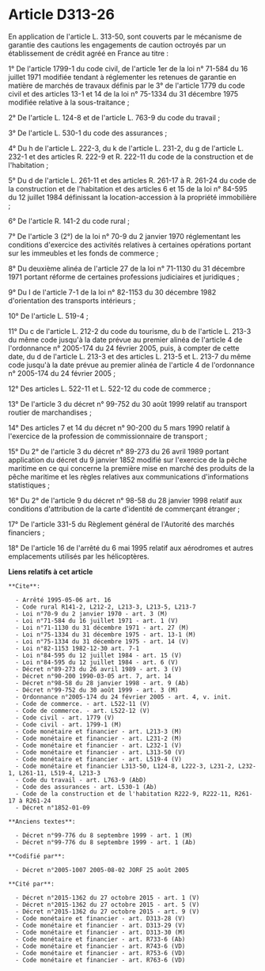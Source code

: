 # Article D313-26

En application de l'article L. 313-50, sont couverts par le mécanisme de garantie des cautions les engagements de caution
octroyés par un établissement de crédit agréé en France au titre :

1° De l'article 1799-1 du code civil, de l'article 1er de la loi n° 71-584 du 16 juillet 1971 modifiée tendant à réglementer
les retenues de garantie en matière de marchés de travaux définis par le 3° de l'article 1779 du code civil et des articles
13-1 et 14 de la loi n° 75-1334 du 31 décembre 1975 modifiée relative à la sous-traitance ;

2° De l'article L. 124-8 et de l'article L. 763-9 du code du travail ;

3° De l'article L. 530-1 du code des assurances ;

4° Du h de l'article L. 222-3, du k de l'article L. 231-2, du g de l'article L. 232-1 et des articles R. 222-9 et R. 222-11
du code de la construction et de l'habitation ;

5° Du d de l'article L. 261-11 et des articles R. 261-17 à R. 261-24 du code de la construction et de l'habitation et des
articles 6 et 15 de la loi n° 84-595 du 12 juillet 1984 définissant la location-accession à la propriété immobilière ;

6° De l'article R. 141-2 du code rural ;

7° De l'article 3 (2°) de la loi n° 70-9 du 2 janvier 1970 réglementant les conditions d'exercice des activités relatives à
certaines opérations portant sur les immeubles et les fonds de commerce ;

8° Du deuxième alinéa de l'article 27 de la loi n° 71-1130 du 31 décembre 1971 portant réforme de certaines professions
judiciaires et juridiques ;

9° Du I de l'article 7-1 de la loi n° 82-1153 du 30 décembre 1982 d'orientation des transports intérieurs ;

10° De l'article L. 519-4 ;

11° Du c de l'article L. 212-2 du code du tourisme, du b de l'article L. 213-3 du même code jusqu'à la date prévue au premier
alinéa de l'article 4 de l'ordonnance n° 2005-174 du 24 février 2005, puis, à compter de cette date, du d de l'article L.
213-3 et des articles L. 213-5 et L. 213-7 du même code jusqu'à la date prévue au premier alinéa de l'article 4 de
l'ordonnance n° 2005-174 du 24 février 2005 ;

12° Des articles L. 522-11 et L. 522-12 du code de commerce ;

13° De l'article 3 du décret n° 99-752 du 30 août 1999 relatif au transport routier de marchandises ;

14° Des articles 7 et 14 du décret n° 90-200 du 5 mars 1990 relatif à l'exercice de la profession de commissionnaire de
transport ;

15° Du 2° de l'article 3 du décret n° 89-273 du 26 avril 1989 portant application du décret du 9 janvier 1852 modifié sur
l'exercice de la pêche maritime en ce qui concerne la première mise en marché des produits de la pêche maritime et les règles
relatives aux communications d'informations statistiques ;

16° Du 2° de l'article 9 du décret n° 98-58 du 28 janvier 1998 relatif aux conditions d'attribution de la carte d'identité de
commerçant étranger ;

17° De l'article 331-5 du Règlement général de l'Autorité des marchés financiers ;

18° De l'article 16 de l'arrêté du 6 mai 1995 relatif aux aérodromes et autres emplacements utilisés par les hélicoptères.

**Liens relatifs à cet article**

	**Cite**:

	  - Arrêté 1995-05-06 art. 16
	  - Code rural R141-2, L212-2, L213-3, L213-5, L213-7
	  - Loi n°70-9 du 2 janvier 1970 - art. 3 (M)
	  - Loi n°71-584 du 16 juillet 1971 - art. 1 (V)
	  - Loi n°71-1130 du 31 décembre 1971 - art. 27 (M)
	  - Loi n°75-1334 du 31 décembre 1975 - art. 13-1 (M)
	  - Loi n°75-1334 du 31 décembre 1975 - art. 14 (V)
	  - Loi n°82-1153 1982-12-30 art. 7-1
	  - Loi n°84-595 du 12 juillet 1984 - art. 15 (V)
	  - Loi n°84-595 du 12 juillet 1984 - art. 6 (V)
	  - Décret n°89-273 du 26 avril 1989 - art. 3 (V)
	  - Décret n°90-200 1990-03-05 art. 7, art. 14
	  - Décret n°98-58 du 28 janvier 1998 - art. 9 (Ab)
	  - Décret n°99-752 du 30 août 1999 - art. 3 (M)
	  - Ordonnance n°2005-174 du 24 février 2005 - art. 4, v. init.
	  - Code de commerce. - art. L522-11 (V)
	  - Code de commerce. - art. L522-12 (V)
	  - Code civil - art. 1779 (V)
	  - Code civil - art. 1799-1 (M)
	  - Code monétaire et financier - art. L213-3 (M)
	  - Code monétaire et financier - art. L231-2 (M)
	  - Code monétaire et financier - art. L232-1 (V)
	  - Code monétaire et financier - art. L313-50 (V)
	  - Code monétaire et financier - art. L519-4 (V)
	  - Code monétaire et financier L313-50, L124-8, L222-3, L231-2, L232-1, L261-11, L519-4, L213-3
	  - Code du travail - art. L763-9 (AbD)
	  - Code des assurances - art. L530-1 (Ab)
	  - Code de la construction et de l'habitation R222-9, R222-11, R261-17 à R261-24
	  - Décret n°1852-01-09

	**Anciens textes**:

	  - Décret n°99-776 du 8 septembre 1999 - art. 1 (M)
	  - Décret n°99-776 du 8 septembre 1999 - art. 1 (Ab)

	**Codifié par**:

	  - Décret n°2005-1007 2005-08-02 JORF 25 août 2005

	**Cité par**:

	  - Décret n°2015-1362 du 27 octobre 2015 - art. 1 (V)
	  - Décret n°2015-1362 du 27 octobre 2015 - art. 5 (V)
	  - Décret n°2015-1362 du 27 octobre 2015 - art. 9 (V)
	  - Code monétaire et financier - art. D313-28 (V)
	  - Code monétaire et financier - art. D313-29 (V)
	  - Code monétaire et financier - art. D313-30 (M)
	  - Code monétaire et financier - art. R733-6 (Ab)
	  - Code monétaire et financier - art. R743-6 (VD)
	  - Code monétaire et financier - art. R753-6 (VD)
	  - Code monétaire et financier - art. R763-6 (VD)
